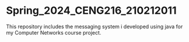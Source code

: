 # Spring_2024_CENG216_210212011
This repository includes the messaging system i developed using java for my Computer Networks course project.
